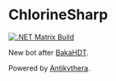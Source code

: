 ﻿# ChlorineSharp

[![.NET Matrix Build](https://github.com/GBLodb/ChlorineSharp/actions/workflows/dotnet.yml/badge.svg)](https://github.com/GBLodb/ChlorineSharp/actions/workflows/dotnet.yml)

New bot after [BakaHDT](https://github.com/bingling-sama/BakaHDT).

Powered by [Antikythera](https://github.com/ProjectHDS/Antikythera).

